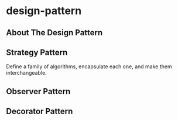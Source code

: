 # design-pattern
<!-- ABOUT THE DESIGN PATTERN -->
## About The Design Pattern
## Strategy Pattern
Define a family of algorithms, encapsulate each one, and make them interchangeable.
## Observer Pattern
## Decorator Pattern

